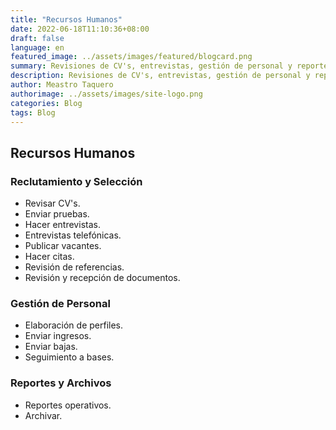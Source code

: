 ```yaml
---
title: "Recursos Humanos"
date: 2022-06-18T11:10:36+08:00
draft: false
language: en
featured_image: ../assets/images/featured/blogcard.png
summary: Revisiones de CV's, entrevistas, gestión de personal y reportes. 
description: Revisiones de CV's, entrevistas, gestión de personal y reportes.
author: Meastro Taquero
authorimage: ../assets/images/site-logo.png
categories: Blog
tags: Blog
---
```

## Recursos Humanos

### Reclutamiento y Selección
- Revisar CV's.
- Enviar pruebas.
- Hacer entrevistas.
- Entrevistas telefónicas.
- Publicar vacantes.
- Hacer citas.
- Revisión de referencias.
- Revisión y recepción de documentos.

### Gestión de Personal
- Elaboración de perfiles.
- Enviar ingresos.
- Enviar bajas.
- Seguimiento a bases.

### Reportes y Archivos
- Reportes operativos.
- Archivar.
